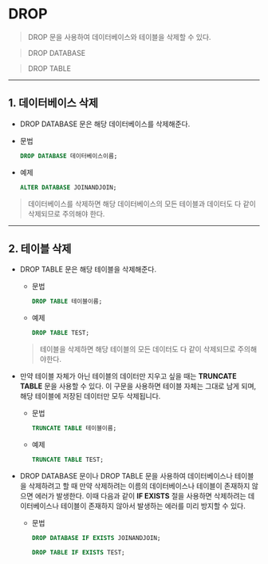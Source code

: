 # DROP
> DROP 문을 사용하여 데이터베이스와 테이블을 삭제할 수 있다.

> DROP DATABASE

> DROP TABLE
***

## 1. 데이터베이스 삭제

* DROP DATABASE 문은 해당 데이터베이스를 삭제해준다.

* 문법
  ```SQL
  DROP DATABASE 데이터베이스이름;
  ```

* 예제
  ```SQL
  ALTER DATABASE JOINANDJOIN;
  ```

> 데이터베이스를 삭제하면 해당 데이터베이스의 모든 테이블과 데이터도 다 같이 삭제되므로 주의해야 한다.
***

## 2. 테이블 삭제

* DROP TABLE 문은 해당 테이블을 삭제해준다.
  * 문법
    ```SQL
    DROP TABLE 테이블이름;
    ```

  * 예제
    ```SQL
    DROP TABLE TEST;
    ```

  > 테이블을 삭제하면 해당 테이블의 모든 데이터도 다 같이 삭제되므로 주의해야한다.

* 만약 테이블 자체가 아닌 테이블의 데이터만 지우고 싶을 때는 **TRUNCATE TABLE** 문을 사용할 수 있다.
  이 구문을 사용하면 테이블 자체는 그대로 남게 되며, 해당 테이블에 저장된 데이터만 모두 삭제됩니다.
  * 문법
    ```SQL
    TRUNCATE TABLE 테이블이름;
    ```

  * 예제
    ```SQL
    TRUNCATE TABLE TEST;
    ```

* DROP DATABASE 문이나 DROP TABLE 문을 사용하여 데이터베이스나 테이블을 삭제하려고 할 때 만약 삭제하려는 이름의 데이터베이스나 테이블이 존재하지 않으면 에러가 발생한다. 이때 다음과 같이 **IF EXISTS** 절을 사용하면 삭제하려는 데이터베이스나 테이블이 존재하지 않아서 발생하는 에러를 미리 방지할 수 있다.
  * 문법
    ```SQL
    DROP DATABASE IF EXISTS JOINANDJOIN;

    DROP TABLE IF EXISTS TEST;
    ```
